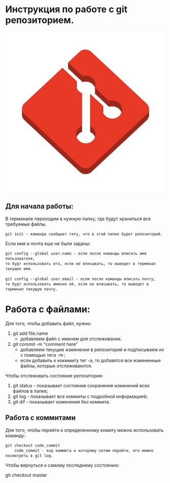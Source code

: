 # Инструкция по работе c git репозиторием.
![error](pic1.jpg)

## Для начала работы:
В терминале переходим в нужную папку, где будут храниться
все требуемые файлы.

    git init - команда сообщает гиту, что в этой папке будет репозиторий. 

Если имя и почта еше не были заданы:

    git config --global user.name - если после команды вписать имя пользователя,
    то будт использовать его, если не вписывать, то выведет в терминал текущее имя.

    git config --global user.email - если после команды вписать почту,
    то будт использовать именно её, если не вписывать, то выведет в терминал текущую почту.


# Работа с файлами:
Для того, чтобы добавить файл, нужно:
1. git add file.name
    * добавляем файл с именем для отслеживания.
2. git commit -m "comment here"
    * добавляем текущие изменения в репозиторий и подписываем их с помощью тега -m ;
    * если добавить к кокммиту тег -а, то добавятся все измененные файлы,
    которые отслеживаются.

Чтобы отслеживать состояние репозитория:
1. git status - показывает состояние сохранения изменений всех файлов в папке;
2. git log - показывает все коммиты с подробной информацией;
3. git dif - показывает изменения без коммита.

## Работа с коммитами
Для того, чтобы перейти к определенному комиту можно использовать команду:

    git checkout code_commit
        code_commit - код коммита к которому хотим перейти, его можно посмотреть в git log.

Чтобы вернуться к самому последнему состоянию:

git checkout master